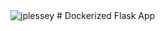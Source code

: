 <img src="https://circleci.com/gh/jplessey/practice2-CircleCI.svg?style=svg" alt="jplessey" />
# Dockerized Flask App